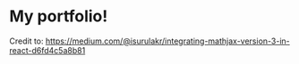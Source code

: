 # My portfolio!

Credit to: https://medium.com/@isurulakr/integrating-mathjax-version-3-in-react-d6fd4c5a8b81

